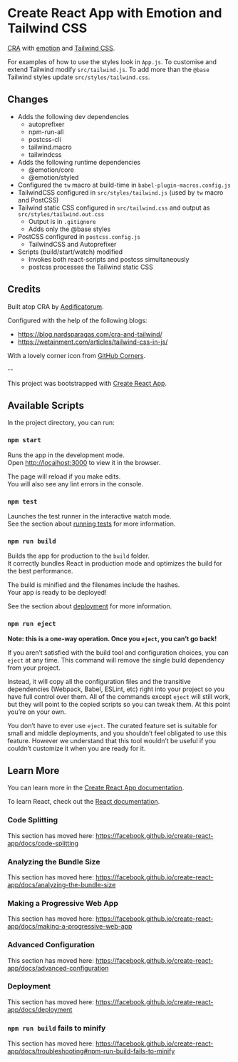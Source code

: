 # Create React App with Emotion and Tailwind CSS

[CRA](https://facebook.github.io/create-react-app/) with [emotion](https://emotion.sh) and [Tailwind CSS](https://tailwindcss.com).

For examples of how to use the styles look in `App.js`.  To customise and extend Tailwind modify `src/tailwind.js`.  To add more than the `@base` Tailwind styles update `src/styles/tailwind.css`.

## Changes

- Adds the following dev dependencies
  - autoprefixer
  - npm-run-all
  - postcss-cli
  - tailwind.macro
  - tailwindcss
- Adds the following runtime dependencies
  - @emotion/core
  - @emotion/styled
- Configured the `tw` macro at build-time in `babel-plugin-macros.config.js`
- TailwindCSS configured in `src/styles/tailwind.js` (used by `tw` macro and PostCSS)
- Tailwind static CSS configured in `src/tailwind.css` and output as `src/styles/tailwind.out.css`
  - Output is in `.gitignore`
  - Adds only the @base styles
- PostCSS configured in `postcss.config.js`
  - TailwindCSS and Autoprefixer
- Scripts (build/start/watch) modified
  - Invokes both react-scripts and postcss simultaneously
  - postcss processes the Tailwind static CSS

## Credits

Built atop CRA by [Aedificatorum](https://github.com/aedificatorum).

Configured with the help of the following blogs:
- https://blog.nardsparagas.com/cra-and-tailwind/
- https://wetainment.com/articles/tailwind-css-in-js/

With a lovely corner icon from [GitHub Corners](http://tholman.com/github-corners/).

--

This project was bootstrapped with [Create React App](https://github.com/facebook/create-react-app).

## Available Scripts

In the project directory, you can run:

### `npm start`

Runs the app in the development mode.<br>
Open [http://localhost:3000](http://localhost:3000) to view it in the browser.

The page will reload if you make edits.<br>
You will also see any lint errors in the console.

### `npm test`

Launches the test runner in the interactive watch mode.<br>
See the section about [running tests](https://facebook.github.io/create-react-app/docs/running-tests) for more information.

### `npm run build`

Builds the app for production to the `build` folder.<br>
It correctly bundles React in production mode and optimizes the build for the best performance.

The build is minified and the filenames include the hashes.<br>
Your app is ready to be deployed!

See the section about [deployment](https://facebook.github.io/create-react-app/docs/deployment) for more information.

### `npm run eject`

**Note: this is a one-way operation. Once you `eject`, you can’t go back!**

If you aren’t satisfied with the build tool and configuration choices, you can `eject` at any time. This command will remove the single build dependency from your project.

Instead, it will copy all the configuration files and the transitive dependencies (Webpack, Babel, ESLint, etc) right into your project so you have full control over them. All of the commands except `eject` will still work, but they will point to the copied scripts so you can tweak them. At this point you’re on your own.

You don’t have to ever use `eject`. The curated feature set is suitable for small and middle deployments, and you shouldn’t feel obligated to use this feature. However we understand that this tool wouldn’t be useful if you couldn’t customize it when you are ready for it.

## Learn More

You can learn more in the [Create React App documentation](https://facebook.github.io/create-react-app/docs/getting-started).

To learn React, check out the [React documentation](https://reactjs.org/).

### Code Splitting

This section has moved here: https://facebook.github.io/create-react-app/docs/code-splitting

### Analyzing the Bundle Size

This section has moved here: https://facebook.github.io/create-react-app/docs/analyzing-the-bundle-size

### Making a Progressive Web App

This section has moved here: https://facebook.github.io/create-react-app/docs/making-a-progressive-web-app

### Advanced Configuration

This section has moved here: https://facebook.github.io/create-react-app/docs/advanced-configuration

### Deployment

This section has moved here: https://facebook.github.io/create-react-app/docs/deployment

### `npm run build` fails to minify

This section has moved here: https://facebook.github.io/create-react-app/docs/troubleshooting#npm-run-build-fails-to-minify
